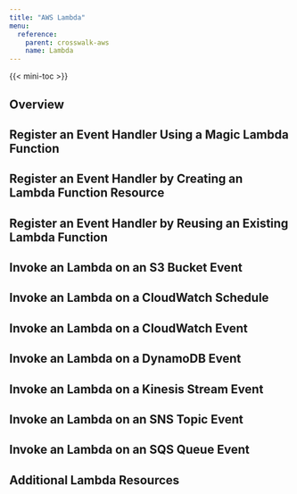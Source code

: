 ```yaml
---
title: "AWS Lambda"
menu:
  reference:
    parent: crosswalk-aws
    name: Lambda
---
```


{{< mini-toc >}}

## Overview

## Register an Event Handler Using a Magic Lambda Function

## Register an Event Handler by Creating an Lambda Function Resource

## Register an Event Handler by Reusing an Existing Lambda Function

## Invoke an Lambda on an S3 Bucket Event

## Invoke an Lambda on a CloudWatch Schedule

## Invoke an Lambda on a CloudWatch Event

## Invoke an Lambda on a DynamoDB Event

## Invoke an Lambda on a Kinesis Stream Event

## Invoke an Lambda on an SNS Topic Event

## Invoke an Lambda on an SQS Queue Event

## Additional Lambda Resources
